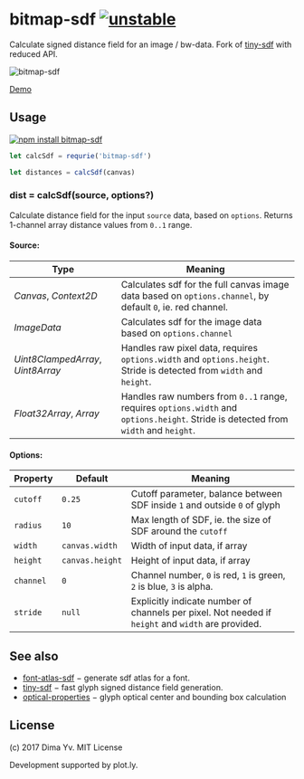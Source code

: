 # bitmap-sdf [![unstable](https://img.shields.io/badge/stability-unstable-green.svg)](http://github.com/badges/stability-badges)

Calculate signed distance field for an image / bw-data. Fork of [tiny-sdf](https://github.com/mourner/tiny-sdf) with reduced API.

![bitmap-sdf](https://raw.githubusercontent.com/dfcreative/bitmap-sdf/master/preview.png)

[Demo](https://dfcreative.github.io/bitmap-sdf/)

## Usage

[![npm install bitmap-sdf](https://nodei.co/npm/bitmap-sdf.png?mini=true)](https://npmjs.org/package/bitmap-sdf/)

```js
let calcSdf = requrie('bitmap-sdf')

let distances = calcSdf(canvas)
```

### dist = calcSdf(source, options?)

Calculate distance field for the input `source` data, based on `options`. Returns 1-channel array distance values from `0..1` range.

#### Source:

Type | Meaning
---|---
_Canvas_, _Context2D_ | Calculates sdf for the full canvas image data based on `options.channel`, by default `0`, ie. red channel.
_ImageData_ | Calculates sdf for the image data based on `options.channel`
_Uint8ClampedArray_, _Uint8Array_ | Handles raw pixel data, requires `options.width` and `options.height`. Stride is detected from `width` and `height`.
_Float32Array_, _Array_ | Handles raw numbers from `0..1` range, requires `options.width` and `options.height`. Stride is detected from `width` and `height`.

#### Options:

Property | Default | Meaning
---|---|---
`cutoff` | `0.25` | Cutoff parameter, balance between SDF inside `1` and outside `0` of glyph
`radius` | `10` | Max length of SDF, ie. the size of SDF around the `cutoff`
`width` | `canvas.width` | Width of input data, if array
`height` | `canvas.height` | Height of input data, if array
`channel` | `0` | Channel number, `0` is red, `1` is green, `2` is blue, `3` is alpha.
`stride` | `null` | Explicitly indicate number of channels per pixel. Not needed if `height` and `width` are provided.

## See also

* [font-atlas-sdf](https://github.com/hughsk/font-atlas-sdf) − generate sdf atlas for a font.
* [tiny-sdf](https://github.com/mapbox/tiny-sdf) − fast glyph signed distance field generation.
* [optical-properties](https://github.com/dfcreative/optical-properties) − glyph optical center and bounding box calculation

## License

(c) 2017 Dima Yv. MIT License

Development supported by plot.ly.
